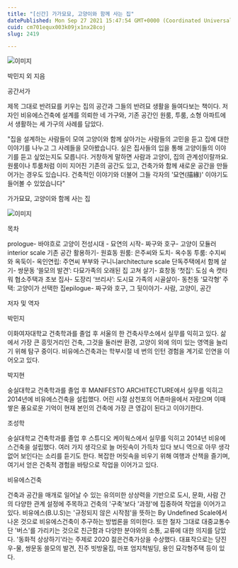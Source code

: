 ```yaml
---
title: "[신간] 가가묘묘, 고양이와 함께 사는 집"
datePublished: Mon Sep 27 2021 15:47:54 GMT+0000 (Coordinated Universal Time)
cuid: cm701equx003k09jx1nx28coj
slug: 2419

---
```



![이미지](https://cdn.hashnode.com/res/hashnode/image/upload/v1739251451301/fd8b50fb-d8e6-4d2f-bd3a-bf9b40637405.jpeg)

박민지 외 지음

공간서가

제목 그대로 반려묘를 키우는 집의 공간과 그들의 반려묘 생활을 들여다보는 책이다. 저자인 비유에스건축에 설계를 의뢰한 네 가구와, 기존 공간인 원룸, 투룸, 소형 아파트에서 생활하는 세 가구의 사례를 담았다.

"집을 설계하는 사람들이 모여 고양이와 함께 살아가는 사람들의 고민을 듣고 집에 대한 이야기를 나누고 그 사례들을 모아봤습니다. 실은 집사들의 입을 통해 고양이들의 이야기를 듣고 싶었는지도 모릅니다. 거창하게 말하면 사람과 고양이, 집의 관계성이랄까요. 원룸이나 투룸처럼 이미 지어진 기존의 공간도 있고, 건축가와 함께 새로운 공간을 만들어가는 경우도 있습니다. 건축적인 이야기와 더불어 그들 각자의 '묘연(描緣)' 이야기도 들어볼 수 있었습니다"

가가묘묘, 고양이와 함께 사는 집

![이미지](https://cdn.hashnode.com/res/hashnode/image/upload/v1739251452784/bc8235ed-4f2e-4fbc-a540-6c663cfbe6bf.jpeg)

목차

prologue- 바야흐로 고양이 전성시대 - 묘연의 시작- 짜구와 호구- 고양이 모듈러interior scale 기존 공간 활용하기- 원효동 원룸: 은주씨와 도치- 옥수동 투룸: 수지씨와 옥둑이- 옥인연립: 주연씨 부부와 구니니architecture scale 단독주택에서 함께 살기- 쌍문동 ‘쓸모의 발견’: 다묘가족의 오래된 집 고쳐 살기- 효창동 ‘첫집’: 도심 속 캣타워 협소주택과 초보 집사- 도장리 ‘브리사’: 도시묘 가족의 시골살이- 동천동 ‘묘각형’ 주택: 고양이가 선택한 집epilogue- 짜구와 호구, 그 뒷이야기- 사람, 고양이, 공간

저자 및 역자

박민지

이화여자대학교 건축학과를 졸업 후 서울의 한 건축사무소에서 실무를 익히고 있다. 삶에서 가장 큰 흥밋거리인 건축, 그것을 둘러싼 환경, 고양이 외에 의미 있는 영역을 늘리기 위해 탐구 중이다. 비유에스건축과는 학부시절 네 번의 인턴 경험을 계기로 인연을 이어오고 있다.

박지현

숭실대학교 건축학과를 졸업 후 MANIFESTO ARCHITECTURE에서 실무를 익히고 2014년에 비유에스건축을 설립했다. 어린 시절 삼천포의 어촌마을에서 자랐으며 이때 쌓은 풍요로운 기억이 현재 본인의 건축에 가장 큰 영감이 된다고 이야기한다.

조성학

숭실대학교 건축학과를 졸업 후 스튜디오 케이웍스에서 실무를 익히고 2014년 비유에스건축을 설립했다. 여러 가지 생각으로 늘 머릿속이 가득차 있다 보니 역으로 아무 생각 없어 보인다는 소리를 듣기도 한다. 복잡한 머릿속을 비우기 위해 여행과 산책을 즐기며, 여기서 얻은 건축적 경험을 바탕으로 작업을 이어가고 있다.

비유에스건축

건축과 공간을 매개로 일어날 수 있는 유의미한 상상력을 기반으로 도시, 문화, 사람 간의 다양한 관계 설정에 주목하고 건축의 '구축'보다 '과정'에 집중하여 작업을 이어가고 있다. 비유에스(B.U.S)는 '규정되지 않은 시작점'을 뜻하는 By Undefined Scale에서 나온 것으로 비유에스건축이 추구하는 방법론을 의미한다. 또한 철자 그대로 대중교통수단 '버스'를 가리키는 것으로 친근함과 다양한 분야와의 소통, 교류에 대한 의지를 담았다. '동화적 상상하기'라는 주제로 2020 젊은건축가상을 수상했다. 대표작으로는 당진 우-물, 쌍문동 쓸모의 발견, 진주 빗방울집, 마포 엄지척빌딩, 용인 묘각형주택 등이 있다.